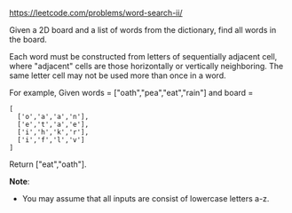 https://leetcode.com/problems/word-search-ii/

Given a 2D board and a list of words from the dictionary, find all words in the board.

Each word must be constructed from letters of sequentially adjacent cell, where "adjacent" cells are those horizontally or vertically neighboring. The same letter cell may not be used more than once in a word.

For example,
Given words = ["oath","pea","eat","rain"] and board =

    [
      ['o','a','a','n'],
      ['e','t','a','e'],
      ['i','h','k','r'],
      ['i','f','l','v']
    ]
Return ["eat","oath"].

**Note**:
* You may assume that all inputs are consist of lowercase letters a-z.

